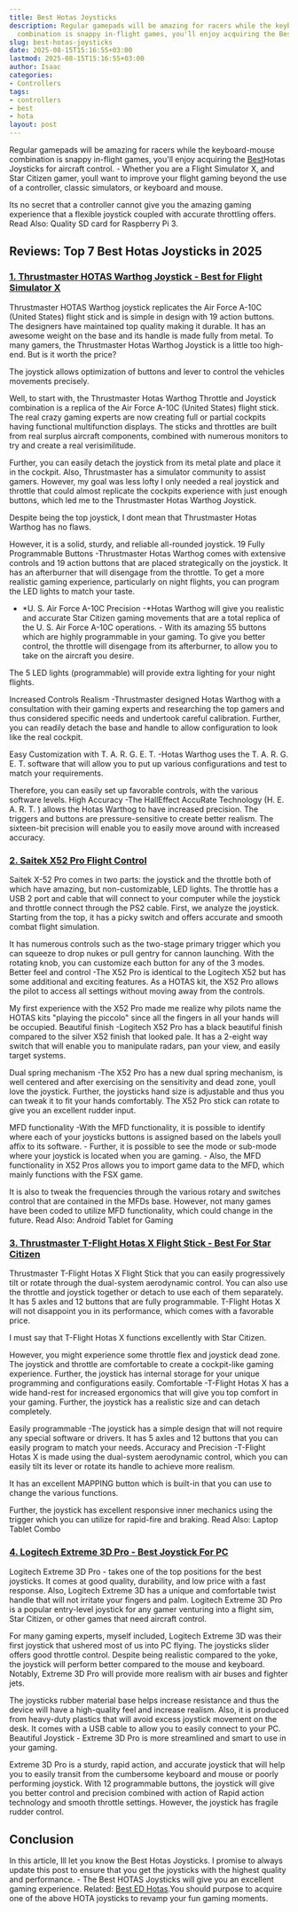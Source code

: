 ```yaml
---
title: Best Hotas Joysticks
description: Regular gamepads will be amazing for racers while the keyboard-mouse
  combination is snappy in-flight games, you'll enjoy acquiring the Best Hotas Joysticks...
slug: best-hotas-joysticks
date: 2025-08-15T15:16:55+03:00
lastmod: 2025-08-15T15:16:55+03:00
author: Isaac
categories:
- Controllers
tags:
- controllers
- best
- hota
layout: post
---
```

Regular gamepads will be amazing for racers while the keyboard-mouse combination is snappy in-flight games, you'll enjoy acquiring the [Best](https://pestpolicy.com/best-joystick-for-elite-dangerous/)Hotas Joysticks for aircraft control. - Whether you are a Flight Simulator X, and Star Citizen gamer, youll want to improve your flight gaming beyond the use of a controller, classic simulators, or keyboard and mouse.

Its no secret that a controller cannot give you the amazing gaming experience that a flexible joystick coupled with accurate throttling offers. Read Also: Quality SD card for Raspberry Pi 3.

##  Reviews: Top 7 Best Hotas Joysticks in 2025

###  [1. Thrustmaster HOTAS Warthog Joystick - Best for Flight Simulator X](https://www.amazon.com/dp/B00CBVHJ00/?tag=p-policy-20)

Thrustmaster HOTAS Warthog joystick replicates the Air Force A-10C (United States) flight stick and is simple in design with 19 action buttons. The designers have maintained top quality making it durable. It has an awesome weight on the base and its handle is made fully from metal. To many gamers, the Thrustmaster Hotas Warthog Joystick is a little too high-end. But is it worth the price?

The joystick allows optimization of buttons and lever to control the vehicles movements precisely.

Well, to start with, the Thrustmaster Hotas Warthog Throttle and Joystick combination is a replica of the Air Force A-10C (United States) flight stick. The real crazy gaming experts are now creating full or partial cockpits having functional multifunction displays. The sticks and throttles are built from real surplus aircraft components, combined with numerous monitors to try and create a real verisimilitude.

Further, you can easily detach the joystick from its metal plate and place it in the cockpit. Also, Thrustmaster has a simulator community to assist gamers. However, my goal was less lofty I only needed a real joystick and throttle that could almost replicate the cockpits experience with just enough buttons, which led me to the Thrustmaster Hotas Warthog Joystick.

Despite being the top joystick, I dont mean that Thrustmaster Hotas Warthog has no flaws.

However, it is a solid, sturdy, and reliable all-rounded joystick. 19 Fully Programmable Buttons -Thrustmaster Hotas Warthog comes with extensive controls and 19 action buttons that are placed strategically on the joystick. It has an afterburner that will disengage from the throttle. To get a more realistic gaming experience, particularly on night flights, you can program the LED lights to match your taste.

- *U. S. Air Force A-10C Precision -*Hotas Warthog will give you realistic and accurate Star Citizen gaming movements that are a total replica of the U. S. Air Force A-10C operations. - With its amazing 55 buttons which are highly programmable in your gaming. To give you better control, the throttle will disengage from its afterburner, to allow you to take on the aircraft you desire.

The 5 LED lights (programmable) will provide extra lighting for your night flights.

Increased Controls Realism -Thrustmaster designed Hotas Warthog with a consultation with their gaming experts and researching the top gamers and thus considered specific needs and undertook careful calibration. Further, you can readily detach the base and handle to allow configuration to look like the real cockpit.

Easy Customization with T. A. R. G. E. T. -Hotas Warthog uses the T. A. R. G. E. T. software that will allow you to put up various configurations and test to match your requirements.

Therefore, you can easily set up favorable controls, with the various software levels. High Accuracy -The HallEffect AccuRate Technology (H. E. A. R. T. ) allows the Hotas Warthog to have increased precision. The triggers and buttons are pressure-sensitive to create better realism. The sixteen-bit precision will enable you to easily move around with increased accuracy.

###  [2. Saitek X52 Pro Flight Control](https://www.amazon.com/dp/B000LQ4HTS/?tag=p-policy-20)

Saitek X-52 Pro comes in two parts: the joystick and the throttle both of which have amazing, but non-customizable, LED lights. The throttle has a USB 2 port and cable that will connect to your computer while the joystick and throttle connect through the PS2 cable. First, we analyze the joystick. Starting from the top, it has a picky switch and offers accurate and smooth combat flight simulation.

It has numerous controls such as the two-stage primary trigger which you can squeeze to drop nukes or pull gentry for cannon launching. With the rotating knob, you can customize each button for any of the 3 modes. Better feel and control -The X52 Pro is identical to the Logitech X52 but has some additional and exciting features. As a HOTAS kit, the X52 Pro allows the pilot to access all settings without moving away from the controls.

My first experience with the X52 Pro made me realize why pilots name the HOTAS kits "playing the piccolo" since all the fingers in all your hands will be occupied. Beautiful finish -Logitech X52 Pro has a black beautiful finish compared to the silver X52 finish that looked pale. It has a 2-eight way switch that will enable you to manipulate radars, pan your view, and easily target systems.

Dual spring mechanism -The X52 Pro has a new dual spring mechanism, is well centered and after exercising on the sensitivity and dead zone, youll love the joystick. Further, the joysticks hand size is adjustable and thus you can tweak it to fit your hands comfortably. The X52 Pro stick can rotate to give you an excellent rudder input.

MFD functionality -With the MFD functionality, it is possible to identify where each of your joysticks buttons is assigned based on the labels youll affix to its software. - Further, it is possible to see the mode or sub-mode where your joystick is located when you are gaming. - Also, the MFD functionality in X52 Pros allows you to import game data to the MFD, which mainly functions with the FSX game.

It is also to tweak the frequencies through the various rotary and switches control that are contained in the MFDs base. However, not many games have been coded to utilize MFD functionality, which could change in the future. Read Also: Android Tablet for Gaming

###  [3. Thrustmaster T-Flight Hotas X Flight Stick - Best For Star Citizen](https://www.amazon.com/dp/B001CXYMFS/?tag=p-policy-20)

Thrustmaster T-Flight Hotas X Flight Stick that you can easily progressively tilt or rotate through the dual-system aerodynamic control. You can also use the throttle and joystick together or detach to use each of them separately. It has 5 axles and 12 buttons that are fully programmable. T-Flight Hotas X will not disappoint you in its performance, which comes with a favorable price.

I must say that T-Flight Hotas X functions excellently with Star Citizen.

However, you might experience some throttle flex and joystick dead zone. The joystick and throttle are comfortable to create a cockpit-like gaming experience. Further, the joystick has internal storage for your unique programming and configurations easily. Comfortable -T-Flight Hotas X has a wide hand-rest for increased ergonomics that will give you top comfort in your gaming. Further, the joystick has a realistic size and can detach completely.

Easily programmable -The joystick has a simple design that will not require any special software or drivers. It has 5 axles and 12 buttons that you can easily program to match your needs. Accuracy and Precision -T-Flight Hotas X is made using the dual-system aerodynamic control, which you can easily tilt its lever or rotate its handle to achieve more realism.

It has an excellent MAPPING button which is built-in that you can use to change the various functions.

Further, the joystick has excellent responsive inner mechanics using the trigger which you can utilize for rapid-fire and braking. Read Also: Laptop Tablet Combo

###  [4. Logitech Extreme 3D Pro - Best Joystick For PC](https://www.amazon.com/dp/B00009OY9U/?tag=p-policy-20)

Logitech Extreme 3D Pro - takes one of the top positions for the best joysticks. It comes at good quality, durability, and low price with a fast response. Also, Logitech Extreme 3D has a unique and comfortable twist handle that will not irritate your fingers and palm. Logitech Extreme 3D Pro is a popular entry-level joystick for any gamer venturing into a flight sim, Star Citizen, or other games that need aircraft control.

For many gaming experts, myself included, Logitech Extreme 3D was their first joystick that ushered most of us into PC flying. The joysticks slider offers good throttle control. Despite being realistic compared to the yoke, the joystick will perform better compared to the mouse and keyboard. Notably, Extreme 3D Pro will provide more realism with air buses and fighter jets.

The joysticks rubber material base helps increase resistance and thus the device will have a high-quality feel and increase realism. Also, it is produced from heavy-duty plastics that will avoid excess joystick movement on the desk. It comes with a USB cable to allow you to easily connect to your PC. Beautiful Joystick - Extreme 3D Pro is more streamlined and smart to use in your gaming.

Extreme 3D Pro is a sturdy, rapid action, and accurate joystick that will help you to easily transit from the cumbersome keyboard and mouse or poorly performing joystick. With 12 programmable buttons, the joystick will give you better control and precision combined with action of Rapid action technology and smooth throttle settings. However, the joystick has fragile rudder control.

##  Conclusion

In this article, Ill let you know the Best Hotas Joysticks. I promise to always update this post to ensure that you get the joysticks with the highest quality and performance. - The Best HOTAS Joysticks will give you an excellent gaming experience. Related: [Best ED Hotas](https://pestpolicy.com/best-joystick-for-elite-dangerous/).You should purpose to acquire one of the above HOTA joysticks to revamp your fun gaming moments.
